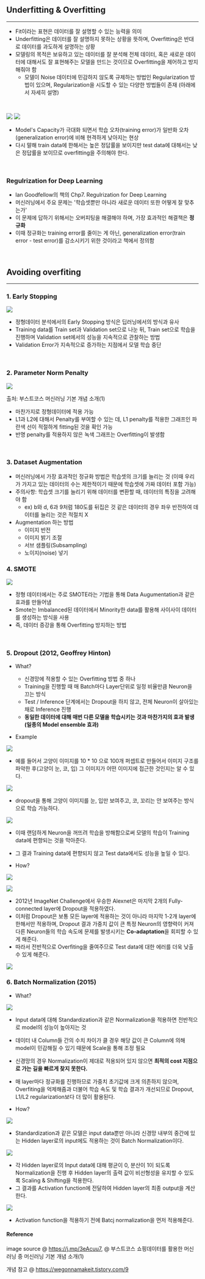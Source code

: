 ## Underfitting & Overfitting
---
- Fit이라는 표현은 데이터를 잘 설명할 수 있는 능력을 의미 
- Underfitting은 데이터를 잘 설명하지 못하는 상황을 뜻하며, Overfitting은 반대로 데이터를 과도하게 설명하는 상황 
- 모델링의 목적은 보유하고 있는 데이터를 잘 분석해 전체 데이터, 혹은 새로운 데이터에 대해서도 잘 표현해주는 모델을 만드는 것이므로 Overfitting을 제어하고 방지해줘야 함  
  - 모델이 Noise 데이터에 민감하지 않도록 규제하는 방법인 Regularization 방법이 있으며, Regularization을 시도할 수 있는 다양한 방법들이 존재 (아래에서 자세히 설명)
  

<br>

![](./Image/overfitting.png)
![](./Image/model_complexity.png)
- Model's Capacity가 극대화 되면서 학습 오차(training error)가 일반화 오차(generalization error)에 비해 현격하게 낮아지는 현상
- 다시 말해 train data에 한해서는 높은 정답률을 보이지만 test data에 대해서는 낮은 정답률을 보이므로 overfitting을 주의해야 한다.

<br>

### Regulrization for Deep Learning 
- lan Goodfellow의 <Deep Learning> 책의 Chp7. Regulrization for Deep Learning 
- 머신러닝에서 주요 문제는 '학습셋뿐만 아니라 새로운 데이터 또한 어떻게 잘 맞추는가' 
- 이 문제에 답하기 위해서는 오버피팅을 해결해야 하며, 가장 효과적인 해결책은 **정규화**
- 이때 정규화는 training error를 줄이는 게 아닌, generalization error(train error - test error)를 감소시키기 위한 것이라고 책에서 정의함 


<br>

## Avoiding overfiting
---

### 1. Early Stopping 

![](./Image/early_stopping.png)

- 정형데이터 분석에서의 Early Stopping 방식은 딥러닝에서의 방식과 유사 
- Training data를 Train set과 Validation set으로 나눈 뒤, Train set으로 학습을 진행하며 Validation set에서의 성능을 지속적으로 관찰하는 방법 
- Validation Error가 지속적으로 증가하는 지점에서 모델 학습 중단

<br>

### 2. Parameter Norm Penalty 

![](./Image/parameter~.png)

출처: 부스트코스 머신러닝 기본 개념 소개(1)

- 마찬가지로 정형데이터에 적용 가능
- L1과 L2에 대해서 Penalty를 부여할 수 있는 데, L1 penalty를 적용한 그래프인 파란색 선이 적절하게 fitting된 것을 확인 가능 
- 반명 penalty를 적용하지 않은 녹색 그래프는 Overfitting이 발생함 

<br>

### 3. Dataset Augmentation 
- 머신러닝에서 가장 효과적인 정규화 방법은 학습셋의 크기를 늘리는 것 (이때 우리가 가지고 있는 데이터의 수는 제한적이기 때문에 학습셋에 가짜 데이터 포함 가능)
- 주의사항: 학습셋 크기를 늘리기 위해 데이터를 변환할 때, 데이터의 특징을 고려해야 함
  - ex) b와 d, 6과 9처럼 180도를 뒤집은 것 같은 데이터의 경우 좌우 반전하여 데이터를 늘리는 것은 적절치 X 
- Augmentation 하는 방법 
  - 이미지 반전 
  - 이미지 밝기 조절 
  - 서브 샘플링(Subsampling)
  - 노이지(noise) 넣기 

### 4. SMOTE 
![](./Image/Smote.png)

- 정형 데이터에서는 주로 SMOTE라는 기법을 통해 Data Augumentation과 같은 효과를 만들어냄 
- Smote는 Imbalanced된 데이터에서 Minority한 data를 활용해 사이사이 데이터를 생성하는 방식을 사용 
- 즉, 데이터 증강을 통해 Overfitting 방지하는 방법 

<br>

### 5. Dropout (2012, Geoffrey Hinton)

- What? 
  - 신경망에 적용할 수 있는 Overfitting 방법 중 하나 
  - Training을 진행할 때 매 Batch마다 Layer단위로 일정 비율만큼 Neuron을 끄는 방식
  - Test / Inference 단계에서는 Dropout을 하지 않고, 전체 Neuron이 살아있는 채로 Inference 진행
  - **동일한 데이터에 대해 매번 다른 모델을 학습시키는 것과 마찬가지의 효과 발생(일종의 Model ensemble 효과)**

- Example 
  
![](./Image/exam.png)

  - 예를 들어서 고양이 이미지를 10 * 10 으로 100개 퍼셉트로 만들어서 이미지 구조를 파악한 후(고양이 눈, 코, 입) 그 이미지가 어떤 이미지에 접근한 것인지는 알 수 있다.
  
![](./Image/exam2.png)
  
  - dropout을 통해 고양이 이미지를 눈, 입만 보여주고, 코, 꼬리는 안 보여주는 방식으로 학습 가능하다.

![](./Image/exam3.png)

  - 이때 랜덤하게 Neuron을 꺼뜨려 학습을 방해함으로써 모델의 학습이 Training data에 편향되는 것을 막아준다.
  - 그 결과 Training data에 편향되지 않고 Test data에서도 성능을 높일 수 있다.

- How? 
  
![](./Image/dropout2.png)  

![](./Image/dropout.png)

  - 2012년 ImageNet Challenge에서 우승한 Alexnet은 마지막 2개의 Fully-connected layer에 Dropout을 적용하였다. 
  - 이처럼 Dropout은 보통 모든 layer에 적용하는 것이 아니라 마지막 1-2개 layer에 한해서만 적용하며, Dropout 결과 가중치 값이 큰 특정 Neuron의 영향력이 커져 다른 Neuron들의 학습 속도에 문제를 발생시키는 **Co-adaptation**을 회피할 수 있게 해준다. 
  - 따라서 전반적으로 Overfiting을 줄여주므로 Test data에 대한 에러를 더욱 낮출 수 있게 해준다. 
  
![](.Image/../Image/withdropout.png)



### 6. Batch Normalization (2015)
- What?
  
![](./Image/BN.png)

  - Input data에 대해 Standardization과 같은 Normalization을 적용하면 전반적으로 model의 성능이 높아지는 것
  - 데이터 내 Column들 간의 수치 차이가 클 경우 해당 값이 큰 Column에 의해 model이 민감해질 수 있기 때문에 Scale을 통해 조정 필요
  - 신경망의 경우 Normalization이 제대로 적용되어 있지 않으면 **최적의 cost 지점으로 가는 길을 빠르게 찾지 못한다.**
  - 매 layer마다 정규화를 진행하므로 가중치 초기값에 크게 의존하지 않으며, Overfiting을 억제해줌과 더불어 학습 속도 및 학습 결과가 개선되므로 Dropout, L1/L2 regularization보다 더 많이 활용된다. 

- How? 
  
![](./Image/BN2.png)

  - Standardization과 같은 모델은 input data뿐만 아니라 신경망 내부의 중간에 있는 Hidden layer로의 input에도 적용하는 것이 Batch Normalization이다.
  
![](./Image/BN3.png)

  - 각 Hidden layer로의 Input data에 대해 평균이 0, 분산이 1이 되도록 Normalization을 진행 후 Hidden layer의 출력 값이 비선형성을 유지할 수 있도록 Scaling & Shifting을 적용한다.
  - 그 결과를 Activation function에 전달하여 Hidden layer의 최종 output을 계산한다. 
  
![](./Image/BN4.png)

  - Activation function을 적용하기 전에 Batcj normalization을 먼저 적용해준다. 



#### Reference
image source @ https://j.mp/3eAcuu7, @ 부스트코스 쇼핑데이터를 활용한 머신러닝 중 머신러닝 기본 개념 소개(1)

개념 참고 @ https://wegonnamakeit.tistory.com/9

